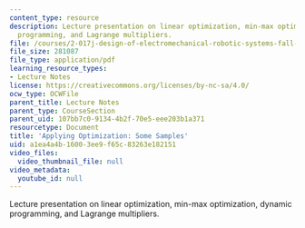 ```yaml
---
content_type: resource
description: Lecture presentation on linear optimization, min-max optimization, dynamic
  programming, and Lagrange multipliers.
file: /courses/2-017j-design-of-electromechanical-robotic-systems-fall-2009/a1ea4a4b16003ee9f65c83263e182151_MIT2_017JF09_optimization.pdf
file_size: 281087
file_type: application/pdf
learning_resource_types:
- Lecture Notes
license: https://creativecommons.org/licenses/by-nc-sa/4.0/
ocw_type: OCWFile
parent_title: Lecture Notes
parent_type: CourseSection
parent_uid: 107bb7c0-9134-4b2f-70e5-eee203b1a371
resourcetype: Document
title: 'Applying Optimization: Some Samples'
uid: a1ea4a4b-1600-3ee9-f65c-83263e182151
video_files:
  video_thumbnail_file: null
video_metadata:
  youtube_id: null
---
```

Lecture presentation on linear optimization, min-max optimization, dynamic programming, and Lagrange multipliers.